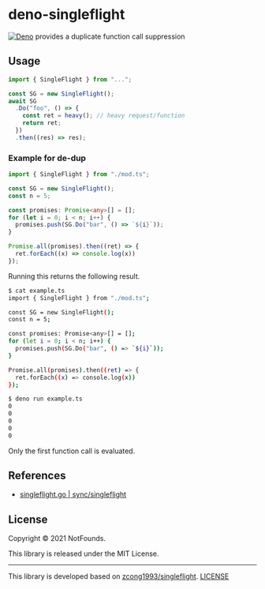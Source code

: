 # deno-singleflight
[![Deno](https://github.com/NotFounds/deno-singleflight/actions/workflows/deno.yml/badge.svg?branch=main)](https://github.com/NotFounds/deno-singleflight/actions/workflows/deno.yml)
provides a duplicate function call suppression

## Usage
```ts
import { SingleFlight } from "...";

const SG = new SingleFlight();
await SG
  .Do("foo", () => {
    const ret = heavy(); // heavy request/function
    return ret;
  })
  .then((res) => res);
```


### Example for de-dup
```ts
import { SingleFlight } from "./mod.ts";

const SG = new SingleFlight();
const n = 5;

const promises: Promise<any>[] = [];
for (let i = 0; i < n; i++) {
  promises.push(SG.Do("bar", () => `${i}`));
}

Promise.all(promises).then((ret) => {
  ret.forEach((x) => console.log(x))
});
```

Running this returns the following result.
```sh
$ cat example.ts
import { SingleFlight } from "./mod.ts";

const SG = new SingleFlight();
const n = 5;

const promises: Promise<any>[] = [];
for (let i = 0; i < n; i++) {
  promises.push(SG.Do("bar", () => `${i}`));
}

Promise.all(promises).then((ret) => {
  ret.forEach((x) => console.log(x))
});

$ deno run example.ts
0
0
0
0
0
```
Only the first function call is evaluated.

## References
- [singleflight.go | sync/singleflight](https://github.com/golang/sync/blob/master/singleflight/singleflight.go)

## License
Copyright © 2021 NotFounds.  

This library is released under the MIT License.  

---

This library is developed based on [zcong1993/singleflight](https://github.com/zcong1993/singleflight). 
[LICENSE](https://github.com/zcong1993/singleflight/blob/master/LICENSE)
